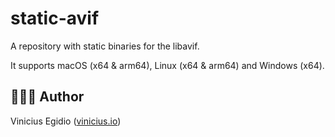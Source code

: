 # static-avif

A repository with static binaries for the libavif.

It supports macOS (x64 & arm64), Linux (x64 & arm64) and Windows (x64).

## 👨🏾‍💻 Author

Vinicius Egidio ([vinicius.io](http://vinicius.io))
